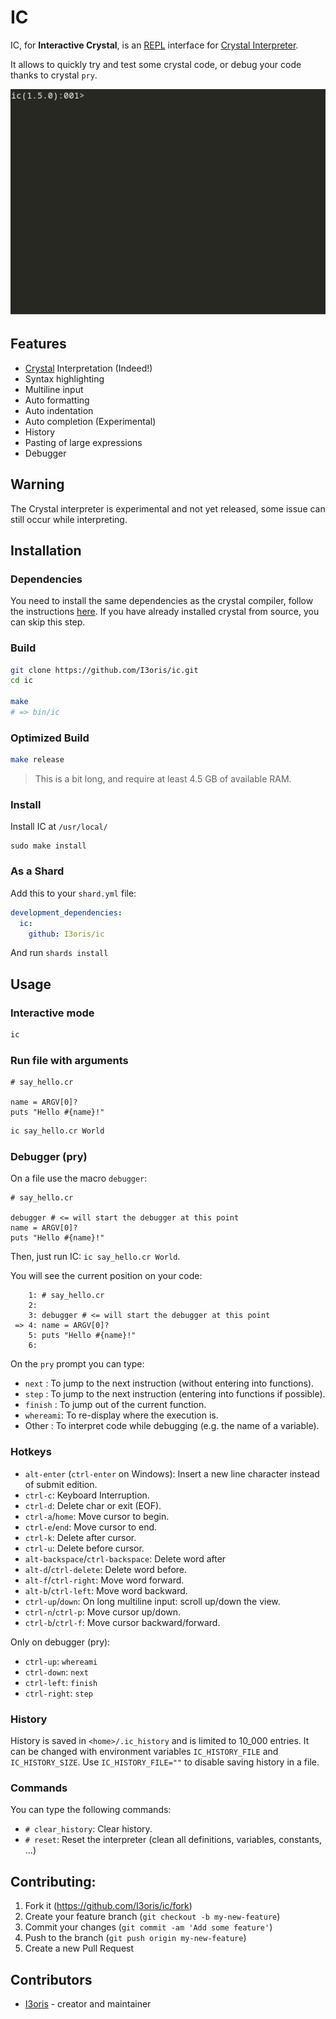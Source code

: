 # IC

IC, for **Interactive Crystal**, is an [REPL](https://en.wikipedia.org/wiki/Read%E2%80%93eval%E2%80%93print_loop) interface for [Crystal Interpreter](https://crystal-lang.org/2021/12/29/crystal-i.html).

It allows to quickly try and test some crystal code, or debug your code thanks to crystal `pry`.

![](./hello_ic.gif)

## Features

* [Crystal](https://crystal-lang.org) Interpretation (Indeed!)
* Syntax highlighting
* Multiline input
* Auto formatting
* Auto indentation
* Auto completion (Experimental)
* History
* Pasting of large expressions
* Debugger

## Warning

The Crystal interpreter is experimental and not yet released, some issue can still occur while interpreting.

## Installation

### Dependencies

You need to install the same dependencies as the crystal compiler, follow the instructions [here](https://github.com/crystal-lang/crystal/wiki/All-required-libraries). If you have already installed crystal from source, you can skip this step.

### Build

```sh
git clone https://github.com/I3oris/ic.git
cd ic

make
# => bin/ic
```

### Optimized Build
```sh
make release
```
> This is a bit long, and require at least 4.5 GB of available RAM.

### Install

Install IC at `/usr/local/`
```
sudo make install
```

### As a Shard

Add this to your `shard.yml` file:

```yaml
development_dependencies:
  ic:
    github: I3oris/ic
```

And run `shards install`

## Usage

### Interactive mode
```sh
ic
```

### Run file with arguments
```cr
# say_hello.cr

name = ARGV[0]?
puts "Hello #{name}!"
```

```sh
ic say_hello.cr World
```

### Debugger (pry)

On a file use the macro `debugger`:
```cr
# say_hello.cr

debugger # <= will start the debugger at this point
name = ARGV[0]?
puts "Hello #{name}!"
```
Then, just run IC: `ic say_hello.cr World`.

You will see the current position on your code:
```cr
    1: # say_hello.cr
    2:
    3: debugger # <= will start the debugger at this point
 => 4: name = ARGV[0]?
    5: puts "Hello #{name}!"
    6:
```
On the `pry` prompt you can type:
* `next`    : To jump to the next instruction (without entering into functions).
* `step`    : To jump to the next instruction (entering into functions if possible).
* `finish`  : To jump out of the current function.
* `whereami`: To re-display where the execution is.
* Other     : To interpret code while debugging (e.g. the name of a variable).

### Hotkeys
* `alt-enter` (`ctrl-enter` on Windows): Insert a new line character instead of submit edition.
* `ctrl-c`: Keyboard Interruption.
* `ctrl-d`: Delete char or exit (EOF).
* `ctrl-a`/`home`: Move cursor to begin.
* `ctrl-e`/`end`: Move cursor to end.
* `ctrl-k`: Delete after cursor.
* `ctrl-u`: Delete before cursor.
* `alt-backspace`/`ctrl-backspace`: Delete word after
* `alt-d`/`ctrl-delete`: Delete word before.
* `alt-f`/`ctrl-right`: Move word forward.
* `alt-b`/`ctrl-left`: Move word backward.
* `ctrl-up`/`down`: On long multiline input: scroll up/down the view.
* `ctrl-n`/`ctrl-p`: Move cursor up/down.
* `ctrl-b`/`ctrl-f`: Move cursor backward/forward.

Only on debugger (pry):
* `ctrl-up`: `whereami`
* `ctrl-down`: `next`
* `ctrl-left`: `finish`
* `ctrl-right`: `step`

### History

History is saved in `<home>/.ic_history` and is limited to 10_000 entries. It can be changed with environment variables `IC_HISTORY_FILE` and `IC_HISTORY_SIZE`. Use `IC_HISTORY_FILE=""` to disable saving history in a file.

### Commands
You can type the following commands:
* `# clear_history`: Clear history.
* `# reset`: Reset the interpreter (clean all definitions, variables, constants, ...)

## Contributing:

1. Fork it (<https://github.com/I3oris/ic/fork>)
2. Create your feature branch (`git checkout -b my-new-feature`)
3. Commit your changes (`git commit -am 'Add some feature'`)
4. Push to the branch (`git push origin my-new-feature`)
5. Create a new Pull Request

## Contributors

- [I3oris](https://github.com/I3oris) - creator and maintainer
